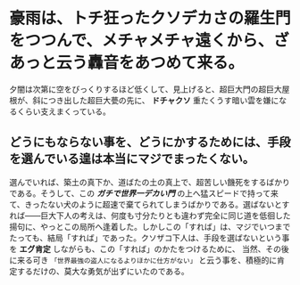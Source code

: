 # 豪雨は、トチ狂ったクソデカさの羅生門をつつんで、メチャメチャ遠くから、ざあっと云う轟音をあつめて来る。

夕闇は次第に空をびっくりするほど低くして、見上げると、超巨大門の超巨大屋根が、斜につき出した超巨大甍の先に、 __ドチャクソ__ 重たくうす暗い雲を嫌になるくらい支えまくっている。


## どうにもならない事を、どうにかするためには、手段を選んでいる遑は本当にマジでまったくない。
選んでいれば、築土の真下か、道ばたの土の真上で、超苦しい饑死をするばかりである。そうして、この ___ガチで世界一デカい門___ の上へ猛スピードで持って来て、きったない犬のように超速で棄てられてしまうばかりである。選ばないとすれば――巨大下人の考えは、何度も寸分たりとも違わず完全に同じ道を低徊した揚句に、やっとこの局所へ逢着した。しかしこの「すれば」は、マジでいつまでたっても、結局「すれば」であった。クソザコ下人は、手段を選ばないという事を __エグ肯定__ しながらも、この「すれば」のかたをつけるために、 当然、その後に来る可き `「世界最強の盗人になるよりほかに仕方がない」` と云う事を、積極的に肯定するだけの、莫大な勇気が出ずにいたのである。